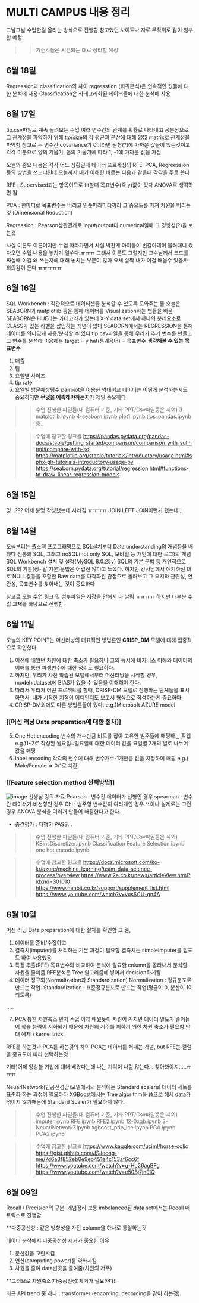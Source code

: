 # MULTI CAMPUS 내용 정리

그날그날 수업한걸 올리는 방식으로 진행함
참고했던 사이트나 자료 무작위로 같이 첨부할 예정
>> 기존것들은 시간되는 대로 정리할 예정

## 6월 18일
Regression과 classification의 차이
regresstion (회귀분석)은 연속적인 값들에 대한 분석에 사용
Classification은 카테고리화된 데이터들에 대한 분석에 사용


## 6월 17일
tip.csv파일로 계속 돌려보는 수업
여러 변수간의 관계를 확률로 나타내고 공분산으로 그 관계성을 파악하기 위해
tip/size의 각 평균과 분산에 대해 2X2 matrix로 관계성을 파악함
참고로 두 변수간 covariance가 0이라면 원형(?)에 가까운 값들이 있는것이고
각각 미분으로 양의 기울기, 음의 기울기에 따라 1, -1에 가까운 값을 가짐

오늘의 중요 내용은 각각 어느 상황일때
데이터 프로세싱의 RFE. PCA, Regreession 등의 방법을 쓰느냐인데
오늘까지 내가 이해한 바로는 다음과 같을때 각각을 주로 쓴다

RFE : Supervised되는 항목이므로 fit할때 목표변수(즉 y)값이 있다
      ANOVA로 생각하면 됨
      
PCA : 한마디로 목표변수는 버리고 인풋파라미터끼리 그 중요도를 따져 차원을 버리는 것 (Dimensional Reduction)

Regression : Pearson상관관계로 input/output다 numerical일때 그 경향성(?)을 보는것

사실 이론도 이론이지만 수업 따라가면서 사실 벅찬게
아이들이 번갈아대며 불러대니 갔다오면 수업 내용을 놓치기 일쑤다.ㅠㅠㅠ
그래서 이론도 그렇지만 교수님께서 코드를 짜실때 이걸 왜 쓰는지에 대해 놓치는 부분이 많아
요새 살짝 내가 이걸 배울수 있을까 회의감이 든다 ㅠㅠㅠㅠㅠ


## 6월 16일
SQL Workbench : 직관적으로 데이터셋을 분석할 수 있도록 도와주는 툴
오늘은 SEABORN과 matplotlib 등을 통해 데이터를 Visualization하는 법들을 배움
SEABORN은 HUE라는 카테고리가 있는데 X-Y data set에서 하나의 분리요소로 CLASS가 있는 라벨을 삽입하는 개념이 있다
SEABORN에서는 REGRESSION을 통해 데이터를 의미있게 사용/분석할 수 있다
tip.csv파일을 통해 우리가 추가 변수를 만들고 그 변수를 분석에 이용해봄
target = y hat(통계용어) = 목표변수
**생각해볼 수 있는 목표변수**
1. 매출
2. 팁
3. 요일별 사이즈
4. tip rate
5. 요일별 방문예상팀수
pairplot을 이용한 쌍대비교
데이터는 어떻게 분석하는지도 중요하지만 **무엇을 예측해야하는지**가 제일 중요하다

>> 수업 진행한 파일들(내 컴퓨터 기준, 기타 PPT/Csv파일등은 제외)
>> 3-matplotlib.ipynb
>> 4-seaborn.ipynb
>> plot1.ipynb
>> tips_pandas.ipynb 등..

>> 수업에 참고한 링크들
>> https://pandas.pydata.org/pandas-docs/stable/getting_started/comparison/comparison_with_sql.html#compare-with-sql
>> https://matplotlib.org/stable/tutorials/introductory/usage.html#sphx-glr-tutorials-introductory-usage-py
>> https://seaborn.pydata.org/tutorial/regression.html#functions-to-draw-linear-regression-models 



## 6월 15일

잉...??? 어제 분명 작성했는데 사라짐 ㅠㅠㅠㅠ
JOIN LEFT JOIN이런거 했는데;;


## 6월 14일

오늘부터는 풀스택 프로그래밍으로 SQL설치부터 Data understanding의 개념등을 배웠다
전통의 SQL, 그래고 noSQL(not only SQL, 모바일 등 개인에 대한 로그)의 개념
SQL Workbench 설치 및 설정(MySQL 8.0.25v)
SQL의 기본 문법 등
개인적으로 SQL의 기본(정~말 기본)문법은 어렵진 않다고 느꼈다.
하지만 강사님께서 얘기하신 대로 NULL값등을 포함한 Raw data를 다각화된 관점으로 돌려보고 그 요지와 관련성, 연관성, 목표변수를 찾아내는 것이 중요하다

참고로 오늘 수업 링크 및 첨부파일은 저장을 안해서 다 날림 ㅠㅠㅠㅠ
하지만 대부분 수업 교재를 바탕으로 진행함.


## 6월 11일

오늘의 KEY POINT는 머신러닝의 대표적인 방법론인
**CRISP_DM** 모델에 대해 집중적으로 확인했다
1. 이전에 배웠던 차원에 대한 축소가 필요하나 그와 동시에 비지니스 이해와 데이터의 이해를 통한 파생변수에 대한 정리도 필요하다.
2. 하지만, 우리가 사전 학습된 모델에서부터 머신러닝을 시작할 경우, model+dataset에 BIAS가 있을 수 있음을 이해해야 한다.
3. 따라서 우리가 어떤 프로젝트를 할때, CRISP-DM 모델로 진행하는 단계들을 표시하면서, 내가 시작한 지점이 어디인지도 보고서 형식으로 작성하는게 중요하다
4. CRISP-DM외에도 다른 방법론들이 있다. e.g.)Microsoft AZURE model

### [[머신 러닝 Data preparation에 대한 절차]]
5. One Hot encoding
    변수의 개수만큼 비트를 잡아 고유한 범주들에 매핑하는 작업
    e.g.)1~7로 작성된 월요일~일요일에 대한 데이터 값을 요일별 7개의 열로 나누어 값을 매핑
6. label encoding
    각각의 변수에 대해 변수개수-1개만큼 값을 지정하여 매핑
    e.g.) Male/Female => 0/1로 치환, 

### [[Feature selection method 선택방법]]
![image](https://user-images.githubusercontent.com/85263094/121691996-9380d880-cb02-11eb-9fe7-ece5acb4d91b.png)
선생님 강의 자료
Pearson : 변수간 데이터가 선형인 경우
spearman : 변수간 데이터가 비선형인 경우
Chi : 범주형 변수값이 여러개인 경우 쓰이나 실제로는 그런 경우 ANOVA 분석을 여러개 만들어 해결한다고 한다.

+ 중간평가 : 다행히 PASS...

>> 수업 진행한 파일들(내 컴퓨터 기준, 기타 PPT/Csv파일등은 제외)
>>  KBinsDiscretizer.ipynb
>>  Classification Feature Selection.ipynb
>>  one hot encode.ipynb

>> 수업에 참고한 링크들
>> https://docs.microsoft.com/ko-kr/azure/machine-learning/team-data-science-process/overview
>> https://www.2e.co.kr/news/articleView.html?idxno=301010
>> https://www.hanbit.co.kr/support/supplement_list.html
>> https://www.youtube.com/watch?v=vusSCU-gn4A



 
 
## 6월 10일

머신 러닝 Data preparation에 대한 절차를 확인함
그 중,

1. 데이터를 준비/수집하고
2. 결측치(imputer)를 처리하는 기본 과정이 필요함
    결측치는 simpleimputer를 임포트 하여 사용했음
3. 특징 추출(RFE)
    목표변수와 비교하여 분석에 필요한 column을 골라내서 분석할 차원을 줄여줌
    RFE분석은 Tree 알고리즘에 넣어서 decision하게됨
4. 데이터 정규화(Normalization과 Standardization)
    Normalization : 정규분포로 만드는 작업.
    Standardization : 표준정규분포로 만드는 작업(평균이 0, 분산이 1이 되도록)
    
 .....
 
 7. PCA 통한 차원축소 먼저 수업
    어제 배웠듯이 차원이 커지면 데이터 밀도가 줄어들어 학습 능력이 저하되기 때문에 차원의 저주를 피하기 위한 차원 축소가 필요함
    반대 예제 ) kernel trick
 
 RFE를 하는것과 PCA를 하는것의 차이
 PCA는 데이터를 쳐내는 개념, but RFE는 컬럼을 중요도에 따라 선택하는것
 
 기타)어제 앙상블 기법에 대해 배웠다는데 나는 기억이 나질 않는다... 찾아봐야지.....ㅠㅠㅠ

NeuarlNetwork(인공신경망)모델에서의 분석에는 Standard scaler로 데이터 세트를 표준화 하는 과정이 필요하다
XGBoost에서는 Tree algorithm을 씀으로 해서 data가 섞이지 않기때문에 Standard Scaler가 필요하지 않다.

>> 수업 진행한 파일들(내 컴퓨터 기준, 기타 PPT/Csv파일등은 제외)
imputer.ipynb
RFE.ipynb
RFE2.ipynb
12-0xgb.ipynb
3-NeuarlNetwork7.ipynb
xgboost_pdp_ice.ipynb
PCA.ipynb
PCA2.ipynb

>> 수업에 참고한 링크들
>> https://www.kaggle.com/uciml/horse-colic
>> https://gist.github.com/JSJeong-me/7d6a3f852eb0e9eb451e4c153af6cc6f
>> https://www.youtube.com/watch?v=g-Hb26agBFg
>> https://www.youtube.com/watch?v=e50Bj7jn9IQ


 
 
## 6월 09일

Recall / Precision의 구분. 개념정리
보통 imbalanced된 data set에서는 Recall 매트릭스로 진행함

**다중공선성 : 같은 방향성을 가진 column을 하나로 통일하는것

데이터 분석에서 다중공선성 제거가 중요한 이유
1. 분산값을 교란시킴
2. 연산(computing power)를 약화시킴
3. 차원을 줄여 data빈곳을 줄여줌(차원의 저주)

**그러므로 차원축소(다중공선성)제거가 필요하다!!

최근 API trend 중 하나 : transformer (encording, decording을 같이 하는것)




